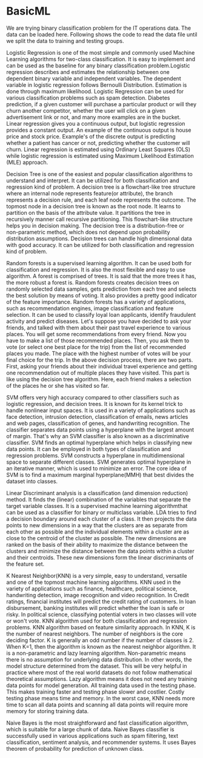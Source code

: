 # BasicML
We are trying binary classification problem for the IT operations data. The data can be loaded here. Following shows the code to read the data file until we split the data to training and testing groups.

Logistic Regression is one of the most simple and commonly used Machine Learning algorithms for two-class classification. It is easy to implement and can be used as the baseline for any binary classification problem.Logistic regression describes and estimates the relationship between one dependent binary variable and independent variables. The dependent variable in logistic regression follows Bernoulli Distribution. Estimation is done through maximum likelihood. Logistic Regression can be used for various classification problems such as spam detection. Diabetes prediction, if a given customer will purchase a particular product or will they churn another competitor, whether the user will click on a given advertisement link or not, and many more examples are in the bucket.
Linear regression gives you a continuous output, but logistic regression provides a constant output. An example of the continuous output is house price and stock price. Example's of the discrete output is predicting whether a patient has cancer or not, predicting whether the customer will churn. Linear regression is estimated using Ordinary Least Squares (OLS) while logistic regression is estimated using Maximum Likelihood Estimation (MLE) approach.

Decision Tree is one of the easiest and popular classification algorithms to understand and interpret. It can be utilized for both classification and regression kind of problem. A decision tree is a flowchart-like tree structure where an internal node represents feature(or attribute), the branch represents a decision rule, and each leaf node represents the outcome. The topmost node in a decision tree is known as the root node. It learns to partition on the basis of the attribute value. It partitions the tree in recursively manner call recursive partitioning. This flowchart-like structure helps you in decision making. The decision tree is a distribution-free or non-parametric method, which does not depend upon probability distribution assumptions. Decision trees can handle high dimensional data with good accuracy. It can be utilized for both classification and regression kind of problem.

Random forests is a supervised learning algorithm. It can be used both for classification and regression. It is also the most flexible and easy to use algorithm. A forest is comprised of trees. It is said that the more trees it has, the more robust a forest is. Random forests creates decision trees on randomly selected data samples, gets prediction from each tree and selects the best solution by means of voting. It also provides a pretty good indicator of the feature importance.
Random forests has a variety of applications, such as recommendation engines, image classification and feature selection. It can be used to classify loyal loan applicants, identify fraudulent activity and predict diseases.
Let's suppose you have decided to ask your friends, and talked with them about their past travel experience to various places. You will get some recommendations from every friend. Now you have to make a list of those recommended places. Then, you ask them to vote (or select one best place for the trip) from the list of recommended places you made. The place with the highest number of votes will be your final choice for the trip.
In the above decision process, there are two parts. First, asking your friends about their individual travel experience and getting one recommendation out of multiple places they have visited. This part is like using the decision tree algorithm. Here, each friend makes a selection of the places he or she has visited so far.

SVM offers very high accuracy compared to other classifiers such as logistic regression, and decision trees. It is known for its kernel trick to handle nonlinear input spaces. It is used in a variety of applications such as face detection, intrusion detection, classification of emails, news articles and web pages, classification of genes, and handwriting recognition. The classifier separates data points using a hyperplane with the largest amount of margin. That's why an SVM classifier is also known as a discriminative classifier. SVM finds an optimal hyperplane which helps in classifying new data points. It can be employed in both types of classification and regression problems.
SVM constructs a hyperplane in multidimensional space to separate different classes. SVM generates optimal hyperplane in an iterative manner, which is used to minimize an error. The core idea of SVM is to find a maximum marginal hyperplane(MMH) that best divides the dataset into classes.

Linear Discriminant analysis is a classification (and dimension reduction) method. It finds the (linear) combination of the variables that separate the target variable classes. It is a supervised machine learning algorithmthat can be used as a classifier for binary or multiclass variable.
LDA tries to find a decision boundary around each cluster of a class. It then projects the data points to new dimensions in a way that the clusters are as separate from each other as possible and the individual elements within a cluster are as close to the centroid of the cluster as possible. The new dimensions are ranked on the basis of their ability to maximize the distance between the clusters and minimize the distance between the data points within a cluster and their centroids. These new dimensions form the linear discriminants of the feature set.

K Nearest Neighbor(KNN) is a very simple, easy to understand, versatile and one of the topmost machine learning algorithms. KNN used in the variety of applications such as finance, healthcare, political science, handwriting detection, image recognition and video recognition. In Credit ratings, financial institutes will predict the credit rating of customers. In loan disbursement, banking institutes will predict whether the loan is safe or risky. In political science, classifying potential voters in two classes will vote or won't vote. KNN algorithm used for both classification and regression problems. KNN algorithm based on feature similarity approach.
In KNN, K is the number of nearest neighbors. The number of neighbors is the core deciding factor. K is generally an odd number if the number of classes is 2. When K=1, then the algorithm is known as the nearest neighbor algorithm. It is a non-parametric and lazy learning algorithm. Non-parametric means there is no assumption for underlying data distribution. In other words, the model structure determined from the dataset. This will be very helpful in practice where most of the real world datasets do not follow mathematical theoretical assumptions. Lazy algorithm means it does not need any training data points for model generation. All training data used in the testing phase. This makes training faster and testing phase slower and costlier. Costly testing phase means time and memory. In the worst case, KNN needs more time to scan all data points and scanning all data points will require more memory for storing training data.

Naive Bayes is the most straightforward and fast classification algorithm, which is suitable for a large chunk of data. Naive Bayes classifier is successfully used in various applications such as spam filtering, text classification, sentiment analysis, and recommender systems. It uses Bayes theorem of probability for prediction of unknown class.
